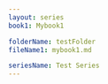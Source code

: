 ```yaml
---
layout: series 
book1: Mybook1

folderName: testFolder
fileName1: mybook1.md

seriesName: Test Series
---
```

